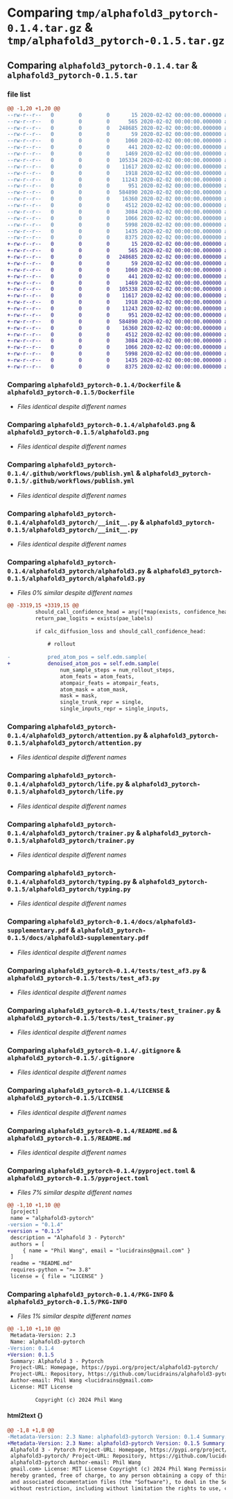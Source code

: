 # Comparing `tmp/alphafold3_pytorch-0.1.4.tar.gz` & `tmp/alphafold3_pytorch-0.1.5.tar.gz`

## Comparing `alphafold3_pytorch-0.1.4.tar` & `alphafold3_pytorch-0.1.5.tar`

### file list

```diff
@@ -1,20 +1,20 @@
--rw-r--r--   0        0        0       15 2020-02-02 00:00:00.000000 alphafold3_pytorch-0.1.4/.env.sample
--rw-r--r--   0        0        0      565 2020-02-02 00:00:00.000000 alphafold3_pytorch-0.1.4/Dockerfile
--rw-r--r--   0        0        0   248685 2020-02-02 00:00:00.000000 alphafold3_pytorch-0.1.4/alphafold3.png
--rw-r--r--   0        0        0       59 2020-02-02 00:00:00.000000 alphafold3_pytorch-0.1.4/contribute.sh
--rw-r--r--   0        0        0     1060 2020-02-02 00:00:00.000000 alphafold3_pytorch-0.1.4/.github/workflows/publish.yml
--rw-r--r--   0        0        0      441 2020-02-02 00:00:00.000000 alphafold3_pytorch-0.1.4/.github/workflows/test.yml
--rw-r--r--   0        0        0     1469 2020-02-02 00:00:00.000000 alphafold3_pytorch-0.1.4/alphafold3_pytorch/__init__.py
--rw-r--r--   0        0        0   105334 2020-02-02 00:00:00.000000 alphafold3_pytorch-0.1.4/alphafold3_pytorch/alphafold3.py
--rw-r--r--   0        0        0    11617 2020-02-02 00:00:00.000000 alphafold3_pytorch-0.1.4/alphafold3_pytorch/attention.py
--rw-r--r--   0        0        0     1918 2020-02-02 00:00:00.000000 alphafold3_pytorch-0.1.4/alphafold3_pytorch/life.py
--rw-r--r--   0        0        0    11243 2020-02-02 00:00:00.000000 alphafold3_pytorch-0.1.4/alphafold3_pytorch/trainer.py
--rw-r--r--   0        0        0      951 2020-02-02 00:00:00.000000 alphafold3_pytorch-0.1.4/alphafold3_pytorch/typing.py
--rw-r--r--   0        0        0   584890 2020-02-02 00:00:00.000000 alphafold3_pytorch-0.1.4/docs/alphafold3-supplementary.pdf
--rw-r--r--   0        0        0    16360 2020-02-02 00:00:00.000000 alphafold3_pytorch-0.1.4/tests/test_af3.py
--rw-r--r--   0        0        0     4512 2020-02-02 00:00:00.000000 alphafold3_pytorch-0.1.4/tests/test_trainer.py
--rw-r--r--   0        0        0     3084 2020-02-02 00:00:00.000000 alphafold3_pytorch-0.1.4/.gitignore
--rw-r--r--   0        0        0     1066 2020-02-02 00:00:00.000000 alphafold3_pytorch-0.1.4/LICENSE
--rw-r--r--   0        0        0     5998 2020-02-02 00:00:00.000000 alphafold3_pytorch-0.1.4/README.md
--rw-r--r--   0        0        0     1435 2020-02-02 00:00:00.000000 alphafold3_pytorch-0.1.4/pyproject.toml
--rw-r--r--   0        0        0     8375 2020-02-02 00:00:00.000000 alphafold3_pytorch-0.1.4/PKG-INFO
+-rw-r--r--   0        0        0       15 2020-02-02 00:00:00.000000 alphafold3_pytorch-0.1.5/.env.sample
+-rw-r--r--   0        0        0      565 2020-02-02 00:00:00.000000 alphafold3_pytorch-0.1.5/Dockerfile
+-rw-r--r--   0        0        0   248685 2020-02-02 00:00:00.000000 alphafold3_pytorch-0.1.5/alphafold3.png
+-rw-r--r--   0        0        0       59 2020-02-02 00:00:00.000000 alphafold3_pytorch-0.1.5/contribute.sh
+-rw-r--r--   0        0        0     1060 2020-02-02 00:00:00.000000 alphafold3_pytorch-0.1.5/.github/workflows/publish.yml
+-rw-r--r--   0        0        0      441 2020-02-02 00:00:00.000000 alphafold3_pytorch-0.1.5/.github/workflows/test.yml
+-rw-r--r--   0        0        0     1469 2020-02-02 00:00:00.000000 alphafold3_pytorch-0.1.5/alphafold3_pytorch/__init__.py
+-rw-r--r--   0        0        0   105338 2020-02-02 00:00:00.000000 alphafold3_pytorch-0.1.5/alphafold3_pytorch/alphafold3.py
+-rw-r--r--   0        0        0    11617 2020-02-02 00:00:00.000000 alphafold3_pytorch-0.1.5/alphafold3_pytorch/attention.py
+-rw-r--r--   0        0        0     1918 2020-02-02 00:00:00.000000 alphafold3_pytorch-0.1.5/alphafold3_pytorch/life.py
+-rw-r--r--   0        0        0    11243 2020-02-02 00:00:00.000000 alphafold3_pytorch-0.1.5/alphafold3_pytorch/trainer.py
+-rw-r--r--   0        0        0      951 2020-02-02 00:00:00.000000 alphafold3_pytorch-0.1.5/alphafold3_pytorch/typing.py
+-rw-r--r--   0        0        0   584890 2020-02-02 00:00:00.000000 alphafold3_pytorch-0.1.5/docs/alphafold3-supplementary.pdf
+-rw-r--r--   0        0        0    16360 2020-02-02 00:00:00.000000 alphafold3_pytorch-0.1.5/tests/test_af3.py
+-rw-r--r--   0        0        0     4512 2020-02-02 00:00:00.000000 alphafold3_pytorch-0.1.5/tests/test_trainer.py
+-rw-r--r--   0        0        0     3084 2020-02-02 00:00:00.000000 alphafold3_pytorch-0.1.5/.gitignore
+-rw-r--r--   0        0        0     1066 2020-02-02 00:00:00.000000 alphafold3_pytorch-0.1.5/LICENSE
+-rw-r--r--   0        0        0     5998 2020-02-02 00:00:00.000000 alphafold3_pytorch-0.1.5/README.md
+-rw-r--r--   0        0        0     1435 2020-02-02 00:00:00.000000 alphafold3_pytorch-0.1.5/pyproject.toml
+-rw-r--r--   0        0        0     8375 2020-02-02 00:00:00.000000 alphafold3_pytorch-0.1.5/PKG-INFO
```

### Comparing `alphafold3_pytorch-0.1.4/Dockerfile` & `alphafold3_pytorch-0.1.5/Dockerfile`

 * *Files identical despite different names*

### Comparing `alphafold3_pytorch-0.1.4/alphafold3.png` & `alphafold3_pytorch-0.1.5/alphafold3.png`

 * *Files identical despite different names*

### Comparing `alphafold3_pytorch-0.1.4/.github/workflows/publish.yml` & `alphafold3_pytorch-0.1.5/.github/workflows/publish.yml`

 * *Files identical despite different names*

### Comparing `alphafold3_pytorch-0.1.4/alphafold3_pytorch/__init__.py` & `alphafold3_pytorch-0.1.5/alphafold3_pytorch/__init__.py`

 * *Files identical despite different names*

### Comparing `alphafold3_pytorch-0.1.4/alphafold3_pytorch/alphafold3.py` & `alphafold3_pytorch-0.1.5/alphafold3_pytorch/alphafold3.py`

 * *Files 0% similar despite different names*

```diff
@@ -3319,15 +3319,15 @@
         should_call_confidence_head = any([*map(exists, confidence_head_labels)])
         return_pae_logits = exists(pae_labels)
 
         if calc_diffusion_loss and should_call_confidence_head:
 
             # rollout
 
-            pred_atom_pos = self.edm.sample(
+            denoised_atom_pos = self.edm.sample(
                 num_sample_steps = num_rollout_steps,
                 atom_feats = atom_feats,
                 atompair_feats = atompair_feats,
                 atom_mask = atom_mask,
                 mask = mask,
                 single_trunk_repr = single,
                 single_inputs_repr = single_inputs,
```

### Comparing `alphafold3_pytorch-0.1.4/alphafold3_pytorch/attention.py` & `alphafold3_pytorch-0.1.5/alphafold3_pytorch/attention.py`

 * *Files identical despite different names*

### Comparing `alphafold3_pytorch-0.1.4/alphafold3_pytorch/life.py` & `alphafold3_pytorch-0.1.5/alphafold3_pytorch/life.py`

 * *Files identical despite different names*

### Comparing `alphafold3_pytorch-0.1.4/alphafold3_pytorch/trainer.py` & `alphafold3_pytorch-0.1.5/alphafold3_pytorch/trainer.py`

 * *Files identical despite different names*

### Comparing `alphafold3_pytorch-0.1.4/alphafold3_pytorch/typing.py` & `alphafold3_pytorch-0.1.5/alphafold3_pytorch/typing.py`

 * *Files identical despite different names*

### Comparing `alphafold3_pytorch-0.1.4/docs/alphafold3-supplementary.pdf` & `alphafold3_pytorch-0.1.5/docs/alphafold3-supplementary.pdf`

 * *Files identical despite different names*

### Comparing `alphafold3_pytorch-0.1.4/tests/test_af3.py` & `alphafold3_pytorch-0.1.5/tests/test_af3.py`

 * *Files identical despite different names*

### Comparing `alphafold3_pytorch-0.1.4/tests/test_trainer.py` & `alphafold3_pytorch-0.1.5/tests/test_trainer.py`

 * *Files identical despite different names*

### Comparing `alphafold3_pytorch-0.1.4/.gitignore` & `alphafold3_pytorch-0.1.5/.gitignore`

 * *Files identical despite different names*

### Comparing `alphafold3_pytorch-0.1.4/LICENSE` & `alphafold3_pytorch-0.1.5/LICENSE`

 * *Files identical despite different names*

### Comparing `alphafold3_pytorch-0.1.4/README.md` & `alphafold3_pytorch-0.1.5/README.md`

 * *Files identical despite different names*

### Comparing `alphafold3_pytorch-0.1.4/pyproject.toml` & `alphafold3_pytorch-0.1.5/pyproject.toml`

 * *Files 7% similar despite different names*

```diff
@@ -1,10 +1,10 @@
 [project]
 name = "alphafold3-pytorch"
-version = "0.1.4"
+version = "0.1.5"
 description = "Alphafold 3 - Pytorch"
 authors = [
     { name = "Phil Wang", email = "lucidrains@gmail.com" }
 ]
 readme = "README.md"
 requires-python = ">= 3.8"
 license = { file = "LICENSE" }
```

### Comparing `alphafold3_pytorch-0.1.4/PKG-INFO` & `alphafold3_pytorch-0.1.5/PKG-INFO`

 * *Files 1% similar despite different names*

```diff
@@ -1,10 +1,10 @@
 Metadata-Version: 2.3
 Name: alphafold3-pytorch
-Version: 0.1.4
+Version: 0.1.5
 Summary: Alphafold 3 - Pytorch
 Project-URL: Homepage, https://pypi.org/project/alphafold3-pytorch/
 Project-URL: Repository, https://github.com/lucidrains/alphafold3-pytorch
 Author-email: Phil Wang <lucidrains@gmail.com>
 License: MIT License
         
         Copyright (c) 2024 Phil Wang
```

#### html2text {}

```diff
@@ -1,8 +1,8 @@
-Metadata-Version: 2.3 Name: alphafold3-pytorch Version: 0.1.4 Summary:
+Metadata-Version: 2.3 Name: alphafold3-pytorch Version: 0.1.5 Summary:
 Alphafold 3 - Pytorch Project-URL: Homepage, https://pypi.org/project/
 alphafold3-pytorch/ Project-URL: Repository, https://github.com/lucidrains/
 alphafold3-pytorch Author-email: Phil Wang
 gmail.com> License: MIT License Copyright (c) 2024 Phil Wang Permission is
 hereby granted, free of charge, to any person obtaining a copy of this software
 and associated documentation files (the "Software"), to deal in the Software
 without restriction, including without limitation the rights to use, copy,
```

